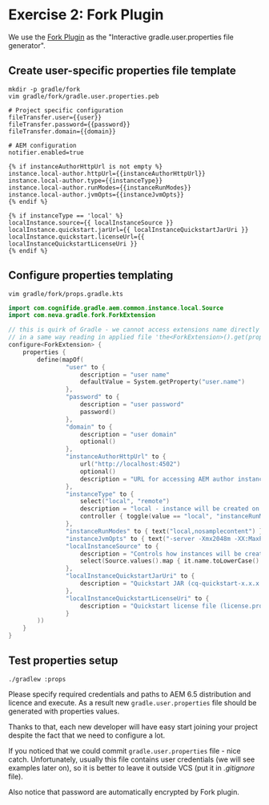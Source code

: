 # Exercise 2: Fork Plugin

We use the [Fork Plugin](https://github.com/neva-dev/gradle-fork-plugin) as the "Interactive gradle.user.properties file generator". 

## Create user-specific properties file template

```
mkdir -p gradle/fork
vim gradle/fork/gradle.user.properties.peb
```

```pebble
# Project specific configuration
fileTransfer.user={{user}}
fileTransfer.password={{password}}
fileTransfer.domain={{domain}}

# AEM configuration
notifier.enabled=true

{% if instanceAuthorHttpUrl is not empty %}
instance.local-author.httpUrl={{instanceAuthorHttpUrl}}
instance.local-author.type={{instanceType}}
instance.local-author.runModes={{instanceRunModes}}
instance.local-author.jvmOpts={{instanceJvmOpts}}
{% endif %}

{% if instanceType == 'local' %}
localInstance.source={{ localInstanceSource }}
localInstance.quickstart.jarUrl={{ localInstanceQuickstartJarUri }}
localInstance.quickstart.licenseUrl={{ localInstanceQuickstartLicenseUri }}
{% endif %}
```

## Configure properties templating

```
vim gradle/fork/props.gradle.kts
```

```kotlin
import com.cognifide.gradle.aem.common.instance.local.Source
import com.neva.gradle.fork.ForkExtension

// this is quirk of Gradle - we cannot access extensions name directly in a applied file
// in a same way reading in applied file 'the<ForkExtension>().get(propertyName)'
configure<ForkExtension> {
    properties {
        define(mapOf(
                "user" to {
                    description = "user name"
                    defaultValue = System.getProperty("user.name")
                },
                "password" to {
                    description = "user password"
                    password()
                },
                "domain" to {
                    description = "user domain"
                    optional()
                },        
                "instanceAuthorHttpUrl" to {
                    url("http://localhost:4502")
                    optional()
                    description = "URL for accessing AEM author instance"
                },
                "instanceType" to {
                    select("local", "remote")
                    description = "local - instance will be created on local file system\nremote - connecting to remote instance only"
                    controller { toggle(value == "local", "instanceRunModes", "instanceJvmOpts", "localInstance*") }
                },
                "instanceRunModes" to { text("local,nosamplecontent") },
                "instanceJvmOpts" to { text("-server -Xmx2048m -XX:MaxPermSize=512M -Djava.awt.headless=true") },
                "localInstanceSource" to {
                    description = "Controls how instances will be created (from scratch, backup or automatically determined)"
                    select(Source.values().map { it.name.toLowerCase() }, Source.AUTO.name.toLowerCase())
                },
                "localInstanceQuickstartJarUri" to {
                    description = "Quickstart JAR (cq-quickstart-x.x.x.jar)"
                },
                "localInstanceQuickstartLicenseUri" to {
                    description = "Quickstart license file (license.properties)"
                }
        ))
    }
}
```

## Test properties setup

`./gradlew :props`

Please specify required credentials and paths to AEM 6.5 distribution and licence and execute. As a result new `gradle.user.properties` file should be generated with properties values.

Thanks to that, each new developer will have easy start joining your project despite the fact that we need to configure a lot.

If you noticed that we could commit `gradle.user.properties` file - nice catch. Unfortunately, usually this file contains user credentials (we will see examples later on), so it is better to leave it outside VCS (put it in *.gitignore* file).

Also notice that password are automatically encrypted by Fork plugin.
